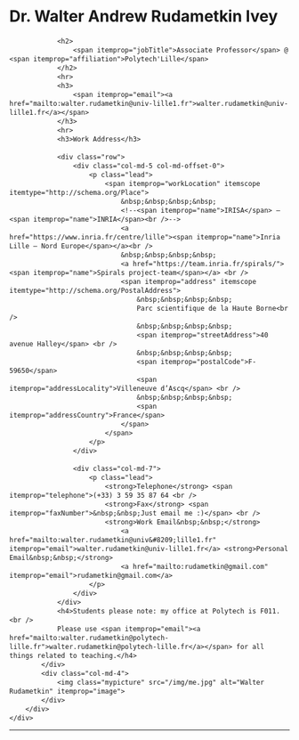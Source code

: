 <!-- # Dr. Walter Andrew Rudametkin Ivey   -->
<div class="container">
    <div itemscope itemtype="http://schema.org/Person">
        <div class="row">
            <div class="col-md-8">
                <h1>
                    <span itemprop="honorificPrefix">Dr.</span> <span itemprop="name">Walter <span itemprop="additionalName">Andrew</span> Rudametkin <span
                        itemprop="additionalName">Ivey</span>
                    </span>
                </h1>

                <h2>
                    <span itemprop="jobTitle">Associate Professor</span> @ <span itemprop="affiliation">Polytech'Lille</span>
                </h2>
                <hr>
                <h3>
                    <span itemprop="email"><a href="mailto:walter.rudametkin@univ-lille1.fr">walter.rudametkin@univ-lille1.fr</a></span>
                </h3>
                <hr>
                <h3>Work Address</h3>

                <div class="row">
                    <div class="col-md-5 col-md-offset-0">
                        <p class="lead">
                            <span itemprop="workLocation" itemscope itemtype="http://schema.org/Place">
                                &nbsp;&nbsp;&nbsp;&nbsp;
                                <!--<span itemprop="name">IRISA</span> – <span itemprop="name">INRIA</span><br />-->
                                <a href="https://www.inria.fr/centre/lille"><span itemprop="name">Inria Lille – Nord Europe</span></a><br />
                                &nbsp;&nbsp;&nbsp;&nbsp;
                                <a href="https://team.inria.fr/spirals/"><span itemprop="name">Spirals project-team</span></a> <br />
                                <span itemprop="address" itemscope itemtype="http://schema.org/PostalAddress">
                                    &nbsp;&nbsp;&nbsp;&nbsp;
                                    Parc scientifique de la Haute Borne<br />
                                    &nbsp;&nbsp;&nbsp;&nbsp;
                                    <span itemprop="streetAddress">40 avenue Halley</span> <br /> 
                                    &nbsp;&nbsp;&nbsp;&nbsp;
                                    <span itemprop="postalCode">F-59650</span>
                                    <span itemprop="addressLocality">Villeneuve d’Ascq</span> <br />
                                    &nbsp;&nbsp;&nbsp;&nbsp;
                                    <span itemprop="addressCountry">France</span>
                                </span>
                            </span>
                        </p>
                    </div>

                    <div class="col-md-7">
                        <p class="lead">
                            <strong>Telephone</strong> <span itemprop="telephone">(+33) 3 59 35 87 64 <br />
                            <strong>Fax</strong> <span itemprop="faxNumber">&nbsp;&nbsp;Just email me :)</span> <br />
                            <strong>Work Email&nbsp;&nbsp;</strong>
                                <a href="mailto:walter.rudametkin@univ&#8209;lille1.fr" itemprop="email">walter.rudametkin@univ-lille1.fr</a> <strong>Personal Email&nbsp;&nbsp;</strong>
                                <a href="mailto:rudametkin@gmail.com" itemprop="email">rudametkin@gmail.com</a>
                        </p>
                    </div>
                </div>
                <h4>Students please note: my office at Polytech is F011.<br />
                Please use <span itemprop="email"><a href="mailto:walter.rudametkin@polytech-lille.fr">walter.rudametkin@polytech-lille.fr</a></span> for all things related to teaching.</h4>
            </div>
            <div class="col-md-4">
                <img class="mypicture" src="/img/me.jpg" alt="Walter Rudametkin" itemprop="image">
            </div>
        </div>
    </div>
</div>

<hr>
